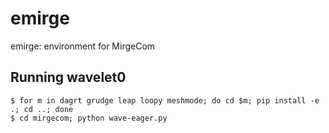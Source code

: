 # emirge

emirge: environment for MirgeCom


## Running wavelet0

```
$ for m in dagrt grudge leap loopy meshmode; do cd $m; pip install -e .; cd ..; done
$ cd mirgecom; python wave-eager.py
```
